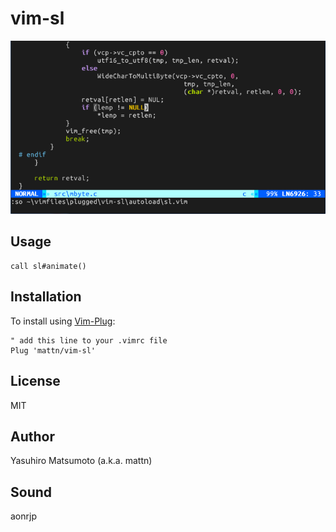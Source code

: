 # vim-sl

![SL](https://raw.githubusercontent.com/mattn/vim-sl/master/screenshot.gif)

## Usage

```vim
call sl#animate()
```

## Installation

To install using [Vim-Plug](https://github.com/junegunn/vim-plug):

```
" add this line to your .vimrc file
Plug 'mattn/vim-sl'
```

## License

MIT

## Author

Yasuhiro Matsumoto (a.k.a. mattn)

## Sound

aonrjp
